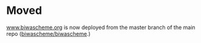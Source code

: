 # Moved

www.biwascheme.org is now deployed from the master branch of the main repo ([biwascheme/biwascheme](https://github.com/biwascheme/biwascheme).)
